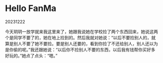 # Hello FanMa 

20231222

今天玥玥一放学就来我这里来了，她跟我说她在学校捡了两个东西回来，她说这两个是同学不要了的，她在地上捡到的。然后我就对她说：“以后不要捡别人的，就算是别人不要了她不要捡。要是别人还要的，看到你捡了不还给别人，别人还以为是你偷的呢。”我还跟她说：“以后你不捡别人不要的东西，以后我有钱帮你买好多好玩的。”她点了点头：“嗯。”